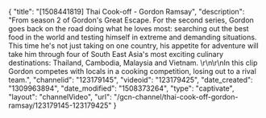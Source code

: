 {
    "title": "[1508441819] Thai Cook-off - Gordon Ramsay",
    "description": "From season 2 of Gordon's Great Escape. For the second series, Gordon goes back on the road doing what he loves most: searching out the best food in the world and testing himself in extreme and demanding situations. This time he's not just taking on one country, his appetite for adventure will take him through four of South East Asia's most exciting culinary destinations: Thailand, Cambodia, Malaysia and Vietnam. \r\n\r\nIn this clip Gordon competes with locals in a cooking competition, losing out to a rival team.",
    "channelid": "123179145",
    "videoid": "123179425",
    "date_created": "1309963894",
    "date_modified": "1508373264",
    "type": "captivate",
    "layout": "channelVideo",
    "url": "\/gcn-channel\/thai-cook-off-gordon-ramsay\/123179145-123179425"
}